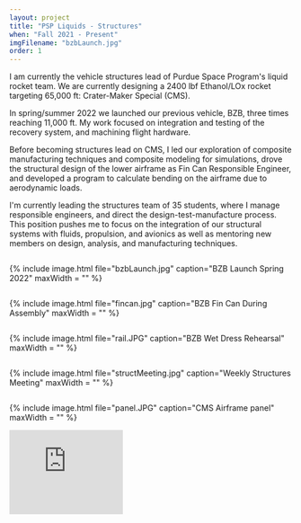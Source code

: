 ```yaml
---
layout: project
title: "PSP Liquids - Structures"
when: "Fall 2021 - Present"
imgFilename: "bzbLaunch.jpg"
order: 1
---
```


I am currently the vehicle structures lead of Purdue Space Program's liquid rocket team. We are currently designing a 2400 lbf Ethanol/LOx rocket targeting 65,000 ft: Crater-Maker Special (CMS).

In spring/summer 2022 we launched our previous vehicle, BZB, three times reaching 11,000 ft. My work focused on integration and testing of the recovery system, and machining flight hardware.

Before becoming structures lead on CMS, I led our exploration of composite manufacturing techniques and composite modeling for simulations, drove the structural design of the lower airframe as Fin Can Responsible Engineer, and developed a program to calculate bending on the airframe due to aerodynamic loads.

I'm currently leading the structures team of 35 students, where I manage responsible engineers, and direct the design-test-manufacture process. This position pushes me to focus on the integration of our structural systems with fluids, propulsion, and avionics as well as mentoring new members on design, analysis, and manufacturing techniques.

<div style="display:flex; justify-content:center; align-items:center; flex-wrap:wrap;">


{% include image.html file="bzbLaunch.jpg" caption="BZB Launch Spring 2022" maxWidth = "" %}

{% include image.html file="fincan.jpg" caption="BZB Fin Can During Assembly" maxWidth = "" %}

{% include image.html file="rail.JPG" caption="BZB Wet Dress Rehearsal" maxWidth = "" %}

{% include image.html file="structMeeting.jpg" caption="Weekly Structures Meeting" maxWidth = ""  %}

{% include image.html file="panel.JPG" caption="CMS Airframe panel" maxWidth = "" %}

</div>

<iframe class="yt" margin-left="auto" margin-right="auto" width="40%" src="https://www.youtube.com/embed/k3k04Dfdvb0" title="YouTube video player" frameborder="0" allow="accelerometer; autoplay; clipboard-write; encrypted-media; gyroscope; picture-in-picture; web-share" allowfullscreen></iframe>
